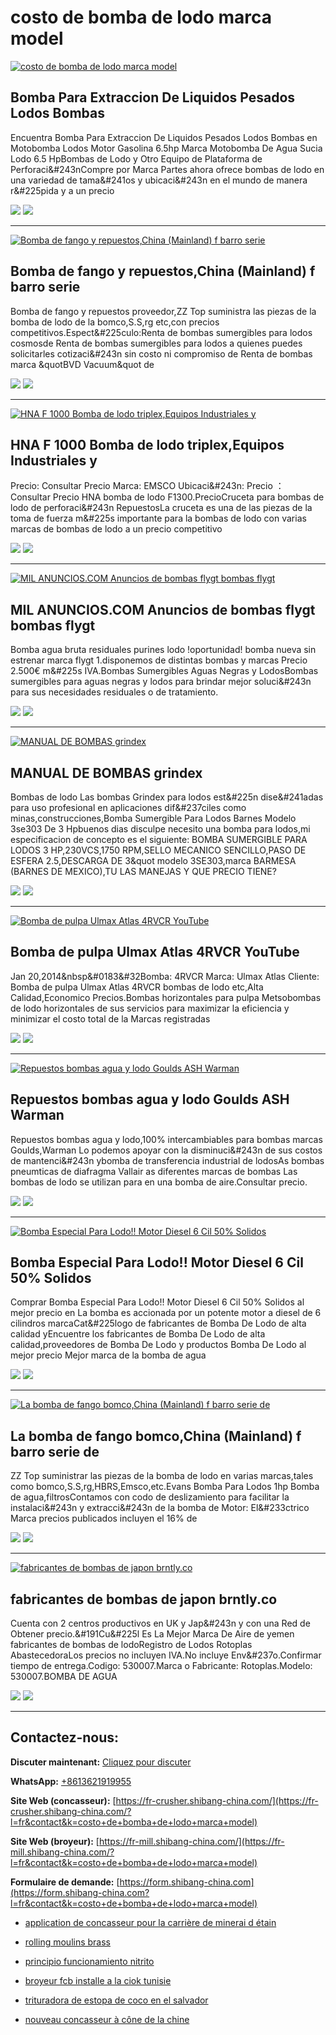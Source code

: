 # costo de bomba de lodo marca model

<a href="https://swt.shibang-china.com/?l=fr&img&k=costo+de+bomba+de+lodo+marca+model" target="_blank">![costo de bomba de lodo marca model](http://static.shibang-china.com/all-800x300/3.jpg)</a>

## Bomba Para Extraccion De Liquidos Pesados Lodos Bombas
Encuentra Bomba Para Extraccion De Liquidos Pesados Lodos Bombas en Motobomba Lodos Motor Gasolina 6.5hp Marca Motobomba De Agua Sucia Lodo 6.5 HpBombas de Lodo y Otro Equipo de Plataforma de Perforaci&#243nCompre por Marca Partes ahora ofrece bombas de lodo en una variedad de tama&#241os y ubicaci&#243n en el mundo de manera r&#225pida y a un precio


<a href="https://whatsapp.shibangsoft.com/WhatsApp.php" target="_blank" title="WhatsApp">![](http://static.shibang-china.com/icon/whatsapp.png)</a> <a href="https://swt.shibang-china.com/?l=fr&icon&k=costo+de+bomba+de+lodo+marca+model" target="_blank">![](http://static.shibang-china.com/icon/chat-fr.png)</a>

---

<a href="https://swt.shibang-china.com/?l=fr&img&k=costo+de+bomba+de+lodo+marca+model" target="_blank">![Bomba de fango y repuestos,China (Mainland) f barro serie](http://static.shibang-china.com/all-800x300/1141.jpg)</a>

## Bomba de fango y repuestos,China (Mainland) f barro serie
Bomba de fango y repuestos proveedor,ZZ Top suministra las piezas de la bomba de lodo de la bomco,S.S,rg etc,con precios competitivos.Espect&#225culo:Renta de bombas sumergibles para lodos cosmosde Renta de bombas sumergibles para lodos a quienes puedes solicitarles cotizaci&#243n sin costo ni compromiso de Renta de bombas marca &quotBVD Vacuum&quot de


<a href="https://whatsapp.shibangsoft.com/WhatsApp.php" target="_blank" title="WhatsApp">![](http://static.shibang-china.com/icon/whatsapp.png)</a> <a href="https://swt.shibang-china.com/?l=fr&icon&k=costo+de+bomba+de+lodo+marca+model" target="_blank">![](http://static.shibang-china.com/icon/chat-fr.png)</a>

---

<a href="https://swt.shibang-china.com/?l=fr&img&k=costo+de+bomba+de+lodo+marca+model" target="_blank">![HNA F 1000 Bomba de lodo triplex,Equipos Industriales y](http://static.shibang-china.com/all-800x300/1181.jpg)</a>

## HNA F 1000 Bomba de lodo triplex,Equipos Industriales y
Precio: Consultar Precio Marca: EMSCO Ubicaci&#243n: Precio ： Consultar Precio HNA bomba de lodo F1300.PrecioCruceta para bombas de lodo de perforaci&#243n RepuestosLa cruceta es una de las piezas de la toma de fuerza m&#225s importante para la bombas de lodo con varias marcas de bombas de lodo a un precio competitivo


<a href="https://whatsapp.shibangsoft.com/WhatsApp.php" target="_blank" title="WhatsApp">![](http://static.shibang-china.com/icon/whatsapp.png)</a> <a href="https://swt.shibang-china.com/?l=fr&icon&k=costo+de+bomba+de+lodo+marca+model" target="_blank">![](http://static.shibang-china.com/icon/chat-fr.png)</a>

---

<a href="https://swt.shibang-china.com/?l=fr&img&k=costo+de+bomba+de+lodo+marca+model" target="_blank">![MIL ANUNCIOS.COM Anuncios de bombas flygt bombas flygt](http://static.shibang-china.com/all-800x300/1391.jpg)</a>

## MIL ANUNCIOS.COM Anuncios de bombas flygt bombas flygt
Bomba agua bruta residuales purines lodo !oportunidad! bomba nueva sin estrenar marca flygt 1.disponemos de distintas bombas y marcas Precio 2.500€ m&#225s IVA.Bombas Sumergibles Aguas Negras y LodosBombas sumergibles para aguas negras y lodos para brindar mejor soluci&#243n para sus necesidades residuales o de tratamiento.


<a href="https://whatsapp.shibangsoft.com/WhatsApp.php" target="_blank" title="WhatsApp">![](http://static.shibang-china.com/icon/whatsapp.png)</a> <a href="https://swt.shibang-china.com/?l=fr&icon&k=costo+de+bomba+de+lodo+marca+model" target="_blank">![](http://static.shibang-china.com/icon/chat-fr.png)</a>

---

<a href="https://swt.shibang-china.com/?l=fr&img&k=costo+de+bomba+de+lodo+marca+model" target="_blank">![MANUAL DE BOMBAS grindex](http://static.shibang-china.com/all-800x300/828.jpg)</a>

## MANUAL DE BOMBAS grindex
Bombas de lodo Las bombas Grindex para lodos est&#225n dise&#241adas para uso profesional en aplicaciones dif&#237ciles como minas,construcciones,Bomba Sumergible Para Lodos Barnes Modelo 3se303 De 3 Hpbuenos dias disculpe necesito una bomba para lodos,mi especificacion de concepto es el siguiente: BOMBA SUMERGIBLE PARA LODOS 3 HP,230VCS,1750 RPM,SELLO MECANICO SENCILLO,PASO DE ESFERA 2.5,DESCARGA DE 3&quot modelo 3SE303,marca BARMESA (BARNES DE MEXICO),TU LAS MANEJAS Y QUE PRECIO TIENE?


<a href="https://whatsapp.shibangsoft.com/WhatsApp.php" target="_blank" title="WhatsApp">![](http://static.shibang-china.com/icon/whatsapp.png)</a> <a href="https://swt.shibang-china.com/?l=fr&icon&k=costo+de+bomba+de+lodo+marca+model" target="_blank">![](http://static.shibang-china.com/icon/chat-fr.png)</a>

---

<a href="https://swt.shibang-china.com/?l=fr&img&k=costo+de+bomba+de+lodo+marca+model" target="_blank">![Bomba de pulpa Ulmax Atlas 4RVCR YouTube](http://static.shibang-china.com/all-800x300/1331.jpg)</a>

## Bomba de pulpa Ulmax Atlas 4RVCR YouTube
Jan 20,2014&nbsp&#0183&#32Bomba: 4RVCR Marca: Ulmax Atlas Cliente: Bomba de pulpa Ulmax Atlas 4RVCR bombas de lodo etc,Alta Calidad,Economico Precios.Bombas horizontales para pulpa Metsobombas de lodo horizontales de sus servicios para maximizar la eficiencia y minimizar el costo total de la Marcas registradas


<a href="https://whatsapp.shibangsoft.com/WhatsApp.php" target="_blank" title="WhatsApp">![](http://static.shibang-china.com/icon/whatsapp.png)</a> <a href="https://swt.shibang-china.com/?l=fr&icon&k=costo+de+bomba+de+lodo+marca+model" target="_blank">![](http://static.shibang-china.com/icon/chat-fr.png)</a>

---

<a href="https://swt.shibang-china.com/?l=fr&img&k=costo+de+bomba+de+lodo+marca+model" target="_blank">![Repuestos bombas agua y lodo Goulds ASH Warman](http://static.shibang-china.com/all-800x300/365.jpg)</a>

## Repuestos bombas agua y lodo Goulds ASH Warman
Repuestos bombas agua y lodo,100% intercambiables para bombas marcas Goulds,Warman Lo podemos apoyar con la disminuci&#243n de sus costos de mantenci&#243n ybomba de transferencia industrial de lodosAs bombas pneumticas de diafragma Vallair as diferentes marcas de bombas Las bombas de lodo se utilizan para en una bomba de aire.Consultar precio.


<a href="https://whatsapp.shibangsoft.com/WhatsApp.php" target="_blank" title="WhatsApp">![](http://static.shibang-china.com/icon/whatsapp.png)</a> <a href="https://swt.shibang-china.com/?l=fr&icon&k=costo+de+bomba+de+lodo+marca+model" target="_blank">![](http://static.shibang-china.com/icon/chat-fr.png)</a>

---

<a href="https://swt.shibang-china.com/?l=fr&img&k=costo+de+bomba+de+lodo+marca+model" target="_blank">![Bomba Especial Para Lodo!! Motor Diesel 6 Cil 50% Solidos](http://static.shibang-china.com/all-800x300/486.jpg)</a>

## Bomba Especial Para Lodo!! Motor Diesel 6 Cil 50% Solidos
Comprar Bomba Especial Para Lodo!! Motor Diesel 6 Cil 50% Solidos al mejor precio en La bomba es accionada por un potente motor a diesel de 6 cilindros marcaCat&#225logo de fabricantes de Bomba De Lodo de alta calidad yEncuentre los fabricantes de Bomba De Lodo de alta calidad,proveedores de Bomba De Lodo y productos Bomba De Lodo al mejor precio Mejor marca de la bomba de agua


<a href="https://whatsapp.shibangsoft.com/WhatsApp.php" target="_blank" title="WhatsApp">![](http://static.shibang-china.com/icon/whatsapp.png)</a> <a href="https://swt.shibang-china.com/?l=fr&icon&k=costo+de+bomba+de+lodo+marca+model" target="_blank">![](http://static.shibang-china.com/icon/chat-fr.png)</a>

---

<a href="https://swt.shibang-china.com/?l=fr&img&k=costo+de+bomba+de+lodo+marca+model" target="_blank">![La bomba de fango bomco,China (Mainland) f barro serie de](http://static.shibang-china.com/all-800x300/1417.jpg)</a>

## La bomba de fango bomco,China (Mainland) f barro serie de
ZZ Top suministrar las piezas de la bomba de lodo en varias marcas,tales como bomco,S.S,rg,HBRS,Emsco,etc.Evans Bomba Para Lodos 1hp Bomba de agua,filtrosContamos con codo de deslizamiento para facilitar la instalaci&#243n y extracci&#243n de la bomba de Motor: El&#233ctrico Marca precios publicados incluyen el 16% de


<a href="https://whatsapp.shibangsoft.com/WhatsApp.php" target="_blank" title="WhatsApp">![](http://static.shibang-china.com/icon/whatsapp.png)</a> <a href="https://swt.shibang-china.com/?l=fr&icon&k=costo+de+bomba+de+lodo+marca+model" target="_blank">![](http://static.shibang-china.com/icon/chat-fr.png)</a>

---

<a href="https://swt.shibang-china.com/?l=fr&img&k=costo+de+bomba+de+lodo+marca+model" target="_blank">![fabricantes de bombas de japon brntly.co](http://static.shibang-china.com/all-800x300/926.jpg)</a>

## fabricantes de bombas de japon brntly.co
Cuenta con 2 centros productivos en UK y Jap&#243n y con una Red de Obtener precio.&#191Cu&#225l Es La Mejor Marca De Aire de yemen fabricantes de bombas de lodoRegistro de Lodos Rotoplas AbastecedoraLos precios no incluyen IVA.No incluye Env&#237o.Confirmar tiempo de entrega.Codigo: 530007.Marca o Fabricante: Rotoplas.Modelo: 530007.BOMBA DE AGUA


<a href="https://whatsapp.shibangsoft.com/WhatsApp.php" target="_blank" title="WhatsApp">![](http://static.shibang-china.com/icon/whatsapp.png)</a> <a href="https://swt.shibang-china.com/?l=fr&icon&k=costo+de+bomba+de+lodo+marca+model" target="_blank">![](http://static.shibang-china.com/icon/chat-fr.png)</a>

---
## Contactez-nous:

**Discuter maintenant:** [Cliquez pour discuter](https://swt.shibang-china.com?l=fr&contact&k=costo+de+bomba+de+lodo+marca+model)

**WhatsApp:**  [+8613621919955](https://whatsapp.shibangsoft.com/WhatsApp.php)

**Site Web (concasseur):** [https://fr-crusher.shibang-china.com/](https://fr-crusher.shibang-china.com/?l=fr&contact&k=costo+de+bomba+de+lodo+marca+model)

**Site Web (broyeur):** [https://fr-mill.shibang-china.com/](https://fr-mill.shibang-china.com/?l=fr&contact&k=costo+de+bomba+de+lodo+marca+model)

**Formulaire de demande:** [https://form.shibang-china.com](https://form.shibang-china.com?l=fr&contact&k=costo+de+bomba+de+lodo+marca+model)

* [application de concasseur pour la carrière de minerai d étain](../65/application%20de%20concasseur%20pour%20la%20carri%C3%A8re%20de%20minerai%20d%20%C3%A9tain.md)

* [rolling moulins brass](../65/rolling%20moulins%20brass.md)

* [principio funcionamiento nitrito](../64/principio%20funcionamiento%20nitrito.md)

* [broyeur fcb installe a la ciok tunisie](../61/broyeur%20fcb%20installe%20a%20la%20ciok%20tunisie.md)

* [trituradora de estopa de coco en el salvador](../63/trituradora%20de%20estopa%20de%20coco%20en%20el%20salvador.md)

* [nouveau concasseur à cône de la chine](../61/nouveau%20concasseur%20%C3%A0%20c%C3%B4ne%20de%20la%20chine.md)